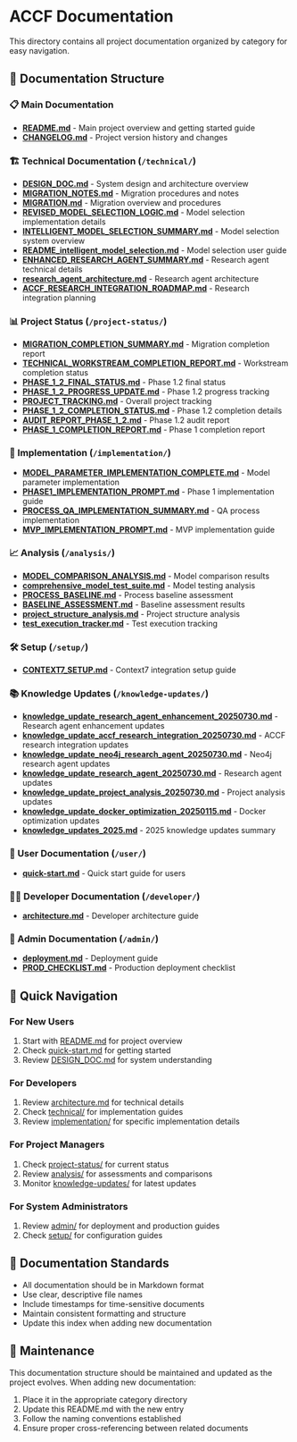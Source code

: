 <!-- FILE_MAP_BEGIN 
<!--
{"file_metadata":{"title":"ACCF Documentation","description":"Main project documentation index providing an organized overview of all documentation categories, quick navigation guides, standards, and maintenance instructions.","last_updated":"2025-07-31","type":"documentation"},"ai_instructions":"Analyze the README.md file to extract a structured map of the documentation hierarchy, including major categories, subsections, and navigation aids. Identify key elements such as lists of documents, navigation instructions for different user roles, and documentation standards. Ensure all sections have precise line boundaries without overlap and include descriptions that reflect their content and purpose. Highlight important navigation points and document references to facilitate quick access and comprehension of the project documentation structure.","sections":[{"name":"Introduction and Overview","description":"Introduction to the ACCF documentation directory and its purpose as a centralized project documentation hub.","line_start":7,"line_end":10},{"name":"Documentation Structure","description":"Detailed listing of all documentation categories and their contained documents, organized by folder and topic.","line_start":11,"line_end":72},{"name":"Quick Navigation","description":"Role-based quick navigation instructions guiding different user groups to relevant documentation sections for efficient onboarding and reference.","line_start":74,"line_end":93},{"name":"Documentation Standards","description":"Guidelines and best practices for maintaining consistent documentation format, naming, and updates within the project.","line_start":95,"line_end":101},{"name":"Maintenance Instructions","description":"Instructions for maintaining and updating the documentation structure as the project evolves, including placement and naming conventions.","line_start":103,"line_end":112}],"key_elements":[{"name":"Main Documentation List","description":"List of primary documentation files including README.md and CHANGELOG.md providing project overview and version history.","line":13},{"name":"Technical Documentation List","description":"Comprehensive list of technical documents covering system design, migration, model selection, and research integration details.","line":17},{"name":"Project Status Documentation List","description":"Documents tracking project progress, phase completions, audits, and overall status reports.","line":28},{"name":"Implementation Documentation List","description":"Guides and summaries related to implementation phases, model parameters, and QA processes.","line":38},{"name":"Analysis Documentation List","description":"Documents containing model comparisons, testing suites, baseline assessments, and project structure analyses.","line":44},{"name":"Setup Documentation List","description":"Setup guide for Context7 integration and related configuration instructions.","line":52},{"name":"Knowledge Updates Documentation List","description":"Latest updates and enhancements related to research agents, integration, project analysis, and optimizations.","line":55},{"name":"User Documentation Reference","description":"Quick start guide for end users to begin using the project.","line":64},{"name":"Developer Documentation Reference","description":"Architecture guide aimed at developers for understanding system design and development.","line":67},{"name":"Admin Documentation Reference","description":"Deployment and production checklist documents for system administrators.","line":70},{"name":"Quick Navigation for New Users","description":"Step-by-step recommended documents for new users to get started with the project.","line":76},{"name":"Quick Navigation for Developers","description":"Recommended documents and directories for developers to understand and implement project components.","line":81},{"name":"Quick Navigation for Project Managers","description":"Key documents for project managers to monitor status, assessments, and updates.","line":86},{"name":"Quick Navigation for System Administrators","description":"Essential deployment and setup guides for system administrators.","line":91},{"name":"Documentation Standards List","description":"Enumerated standards for documentation formatting, naming, timestamps, and consistency.","line":95},{"name":"Maintenance Procedure List","description":"Stepwise instructions for adding and updating documentation within the project structure.","line":103}]}
-->
<!-- FILE_MAP_END -->

# ACCF Documentation

This directory contains all project documentation organized by category for easy navigation.

## 📁 Documentation Structure

### 📋 Main Documentation
- **[README.md](./README.md)** - Main project overview and getting started guide
- **[CHANGELOG.md](./CHANGELOG.md)** - Project version history and changes

### 🏗️ Technical Documentation (`/technical/`)
- **[DESIGN_DOC.md](./technical/DESIGN_DOC.md)** - System design and architecture overview
- **[MIGRATION_NOTES.md](./technical/MIGRATION_NOTES.md)** - Migration procedures and notes
- **[MIGRATION.md](./technical/MIGRATION.md)** - Migration overview and procedures
- **[REVISED_MODEL_SELECTION_LOGIC.md](./technical/REVISED_MODEL_SELECTION_LOGIC.md)** - Model selection implementation details
- **[INTELLIGENT_MODEL_SELECTION_SUMMARY.md](./technical/INTELLIGENT_MODEL_SELECTION_SUMMARY.md)** - Model selection system overview
- **[README_intelligent_model_selection.md](./technical/README_intelligent_model_selection.md)** - Model selection user guide
- **[ENHANCED_RESEARCH_AGENT_SUMMARY.md](./technical/ENHANCED_RESEARCH_AGENT_SUMMARY.md)** - Research agent technical details
- **[research_agent_architecture.md](./technical/research_agent_architecture.md)** - Research agent architecture
- **[ACCF_RESEARCH_INTEGRATION_ROADMAP.md](./technical/ACCF_RESEARCH_INTEGRATION_ROADMAP.md)** - Research integration planning

### 📊 Project Status (`/project-status/`)
- **[MIGRATION_COMPLETION_SUMMARY.md](./project-status/MIGRATION_COMPLETION_SUMMARY.md)** - Migration completion report
- **[TECHNICAL_WORKSTREAM_COMPLETION_REPORT.md](./project-status/TECHNICAL_WORKSTREAM_COMPLETION_REPORT.md)** - Workstream completion status
- **[PHASE_1_2_FINAL_STATUS.md](./project-status/PHASE_1_2_FINAL_STATUS.md)** - Phase 1.2 final status
- **[PHASE_1_2_PROGRESS_UPDATE.md](./project-status/PHASE_1_2_PROGRESS_UPDATE.md)** - Phase 1.2 progress tracking
- **[PROJECT_TRACKING.md](./project-status/PROJECT_TRACKING.md)** - Overall project tracking
- **[PHASE_1_2_COMPLETION_STATUS.md](./project-status/PHASE_1_2_COMPLETION_STATUS.md)** - Phase 1.2 completion details
- **[AUDIT_REPORT_PHASE_1_2.md](./project-status/AUDIT_REPORT_PHASE_1_2.md)** - Phase 1.2 audit report
- **[PHASE_1_COMPLETION_REPORT.md](./project-status/PHASE_1_COMPLETION_REPORT.md)** - Phase 1 completion report

### 🔧 Implementation (`/implementation/`)
- **[MODEL_PARAMETER_IMPLEMENTATION_COMPLETE.md](./implementation/MODEL_PARAMETER_IMPLEMENTATION_COMPLETE.md)** - Model parameter implementation
- **[PHASE1_IMPLEMENTATION_PROMPT.md](./implementation/PHASE1_IMPLEMENTATION_PROMPT.md)** - Phase 1 implementation guide
- **[PROCESS_QA_IMPLEMENTATION_SUMMARY.md](./implementation/PROCESS_QA_IMPLEMENTATION_SUMMARY.md)** - QA process implementation
- **[MVP_IMPLEMENTATION_PROMPT.md](./implementation/MVP_IMPLEMENTATION_PROMPT.md)** - MVP implementation guide

### 📈 Analysis (`/analysis/`)
- **[MODEL_COMPARISON_ANALYSIS.md](./analysis/MODEL_COMPARISON_ANALYSIS.md)** - Model comparison results
- **[comprehensive_model_test_suite.md](./analysis/comprehensive_model_test_suite.md)** - Model testing analysis
- **[PROCESS_BASELINE.md](./analysis/PROCESS_BASELINE.md)** - Process baseline assessment
- **[BASELINE_ASSESSMENT.md](./analysis/BASELINE_ASSESSMENT.md)** - Baseline assessment results
- **[project_structure_analysis.md](./analysis/project_structure_analysis.md)** - Project structure analysis
- **[test_execution_tracker.md](./analysis/test_execution_tracker.md)** - Test execution tracking

### 🛠️ Setup (`/setup/`)
- **[CONTEXT7_SETUP.md](./setup/CONTEXT7_SETUP.md)** - Context7 integration setup guide

### 📚 Knowledge Updates (`/knowledge-updates/`)
- **[knowledge_update_research_agent_enhancement_20250730.md](./knowledge-updates/knowledge_update_research_agent_enhancement_20250730.md)** - Research agent enhancement updates
- **[knowledge_update_accf_research_integration_20250730.md](./knowledge-updates/knowledge_update_accf_research_integration_20250730.md)** - ACCF research integration updates
- **[knowledge_update_neo4j_research_agent_20250730.md](./knowledge-updates/knowledge_update_neo4j_research_agent_20250730.md)** - Neo4j research agent updates
- **[knowledge_update_research_agent_20250730.md](./knowledge-updates/knowledge_update_research_agent_20250730.md)** - Research agent updates
- **[knowledge_update_project_analysis_20250730.md](./knowledge-updates/knowledge_update_project_analysis_20250730.md)** - Project analysis updates
- **[knowledge_update_docker_optimization_20250115.md](./knowledge-updates/knowledge_update_docker_optimization_20250115.md)** - Docker optimization updates
- **[knowledge_updates_2025.md](./knowledge-updates/knowledge_updates_2025.md)** - 2025 knowledge updates summary

### 👥 User Documentation (`/user/`)
- **[quick-start.md](./user/quick-start.md)** - Quick start guide for users

### 👨‍💻 Developer Documentation (`/developer/`)
- **[architecture.md](./developer/architecture.md)** - Developer architecture guide

### 🔐 Admin Documentation (`/admin/`)
- **[deployment.md](./admin/deployment.md)** - Deployment guide
- **[PROD_CHECKLIST.md](./admin/PROD_CHECKLIST.md)** - Production deployment checklist

## 🎯 Quick Navigation

### For New Users
1. Start with [README.md](./README.md) for project overview
2. Check [quick-start.md](./user/quick-start.md) for getting started
3. Review [DESIGN_DOC.md](./technical/DESIGN_DOC.md) for system understanding

### For Developers
1. Review [architecture.md](./developer/architecture.md) for technical details
2. Check [technical/](./technical/) for implementation guides
3. Review [implementation/](./implementation/) for specific implementation details

### For Project Managers
1. Check [project-status/](./project-status/) for current status
2. Review [analysis/](./analysis/) for assessments and comparisons
3. Monitor [knowledge-updates/](./knowledge-updates/) for latest updates

### For System Administrators
1. Review [admin/](./admin/) for deployment and production guides
2. Check [setup/](./setup/) for configuration guides

## 📝 Documentation Standards

- All documentation should be in Markdown format
- Use clear, descriptive file names
- Include timestamps for time-sensitive documents
- Maintain consistent formatting and structure
- Update this index when adding new documentation

## 🔄 Maintenance

This documentation structure should be maintained and updated as the project evolves. When adding new documentation:

1. Place it in the appropriate category directory
2. Update this README.md with the new entry
3. Follow the naming conventions established
4. Ensure proper cross-referencing between related documents
